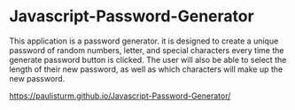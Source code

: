 # Javascript-Password-Generator
This application is a password generator. it is designed to create a unique password of random numbers, letter, and special characters every time the generate password button is clicked. The user will also be able to select the length of their new password, as well as which characters will make up the new password.



https://paulisturm.github.io/Javascript-Password-Generator/